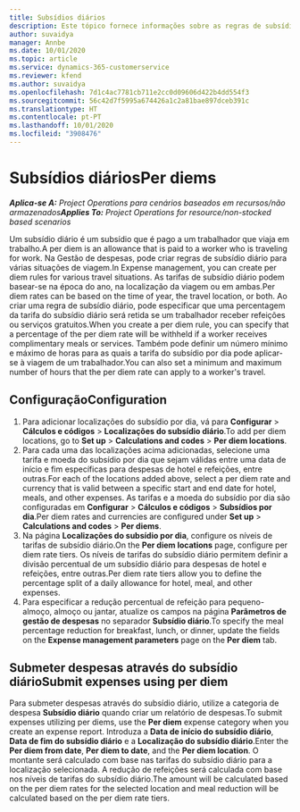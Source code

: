 ```yaml
---
title: Subsídios diários
description: Este tópico fornece informações sobre as regras de subsídio diário por dia que são utilizadas na gestão de Despesas.
author: suvaidya
manager: Annbe
ms.date: 10/01/2020
ms.topic: article
ms.service: dynamics-365-customerservice
ms.reviewer: kfend
ms.author: suvaidya
ms.openlocfilehash: 7d1c4ac7781cb711e2cc0d09606d422b4dd554f3
ms.sourcegitcommit: 56c42d7f5995a674426a1c2a81bae897dceb391c
ms.translationtype: HT
ms.contentlocale: pt-PT
ms.lasthandoff: 10/01/2020
ms.locfileid: "3908476"
---
```

# <a name="per-diems"></a><span data-ttu-id="8eac8-103">Subsídios diários</span><span class="sxs-lookup"><span data-stu-id="8eac8-103">Per diems</span></span>

<span data-ttu-id="8eac8-104">_**Aplica-se A:** Project Operations para cenários baseados em recursos/não armazenados_</span><span class="sxs-lookup"><span data-stu-id="8eac8-104">_**Applies To:** Project Operations for resource/non-stocked based scenarios_</span></span>


<span data-ttu-id="8eac8-105">Um subsídio diário é um subsídio que é pago a um trabalhador que viaja em trabalho.</span><span class="sxs-lookup"><span data-stu-id="8eac8-105">A per diem is an allowance that is paid to a worker who is traveling for work.</span></span> <span data-ttu-id="8eac8-106">Na Gestão de despesas, pode criar regras de subsídio diário para várias situações de viagem.</span><span class="sxs-lookup"><span data-stu-id="8eac8-106">In Expense management, you can create per diem rules for  various travel situations.</span></span> <span data-ttu-id="8eac8-107">As tarifas de subsídio diário podem basear-se na época do ano, na localização da viagem ou em ambas.</span><span class="sxs-lookup"><span data-stu-id="8eac8-107">Per diem rates can be based on the time of year, the travel location, or both.</span></span> <span data-ttu-id="8eac8-108">Ao criar uma regra de subsídio diário, pode especificar que uma percentagem da tarifa do subsídio diário será retida se um trabalhador receber refeições ou serviços gratuitos.</span><span class="sxs-lookup"><span data-stu-id="8eac8-108">When you create a per diem  rule, you can specify that a percentage of the per diem rate will be withheld if a worker receives complimentary meals or services.</span></span> <span data-ttu-id="8eac8-109">Também pode definir um número mínimo e máximo de horas para as quais a tarifa do subsídio por dia pode aplicar-se à viagem de um trabalhador.</span><span class="sxs-lookup"><span data-stu-id="8eac8-109">You can also set a minimum and maximum number of hours that the per diem rate can apply to a worker's travel.</span></span>

## <a name="configuration"></a><span data-ttu-id="8eac8-110">Configuração</span><span class="sxs-lookup"><span data-stu-id="8eac8-110">Configuration</span></span> 

1. <span data-ttu-id="8eac8-111">Para adicionar localizações do subsídio por dia, vá para **Configurar** > **Cálculos e códigos** > **Localizações do subsídio diário**.</span><span class="sxs-lookup"><span data-stu-id="8eac8-111">To add per diem locations, go to **Set up** > **Calculations and codes** > **Per diem locations**.</span></span>
2. <span data-ttu-id="8eac8-112">Para cada uma das localizações acima adicionadas, selecione uma tarifa e moeda do subsídio por dia que sejam válidas entre uma data de início e fim específicas para despesas de hotel e refeições, entre outras.</span><span class="sxs-lookup"><span data-stu-id="8eac8-112">For each of the locations added above, select a per diem rate and currency that is valid between a specific start and end date for hotel, meals, and other expenses.</span></span> <span data-ttu-id="8eac8-113">As tarifas e a moeda do subsídio por dia são configuradas em **Configurar** > **Cálculos e códigos** > **Subsídios por dia**.</span><span class="sxs-lookup"><span data-stu-id="8eac8-113">Per diem rates and currencies are configured under **Set up** > **Calculations and codes** > **Per diems**.</span></span>
3. <span data-ttu-id="8eac8-114">Na página **Localizações do subsídio por dia**, configure os níveis de tarifas de subsídio diário.</span><span class="sxs-lookup"><span data-stu-id="8eac8-114">On the **Per diem locations** page, configure per diem rate tiers.</span></span> <span data-ttu-id="8eac8-115">Os níveis de tarifas do subsídio diário permitem definir a divisão percentual de um subsídio diário para despesas de hotel e refeições, entre outras.</span><span class="sxs-lookup"><span data-stu-id="8eac8-115">Per diem rate tiers allow you to define the percentage split of a daily allowance for hotel, meal, and other expenses.</span></span> 
4. <span data-ttu-id="8eac8-116">Para especificar a redução percentual de refeição para pequeno-almoço, almoço ou jantar, atualize os campos na página **Parâmetros de gestão de despesas** no separador **Subsídio diário**.</span><span class="sxs-lookup"><span data-stu-id="8eac8-116">To specify the meal percentage reduction for breakfast, lunch, or dinner, update the fields on the **Expense management parameters** page on the **Per diem** tab.</span></span> 
    
## <a name="submit-expenses-using-per-diem"></a><span data-ttu-id="8eac8-117">Submeter despesas através do subsídio diário</span><span class="sxs-lookup"><span data-stu-id="8eac8-117">Submit expenses using per diem</span></span>
<span data-ttu-id="8eac8-118">Para submeter despesas através do subsídio diário, utilize a categoria de despesa **Subsídio diário** quando criar um relatório de despesas.</span><span class="sxs-lookup"><span data-stu-id="8eac8-118">To submit expenses utilizing per diems, use the **Per diem** expense category when you create an expense report.</span></span> <span data-ttu-id="8eac8-119">Introduza a **Data de início do subsídio diário**, **Data de fim do subsídio diário** e a **Localização do subsídio diário**.</span><span class="sxs-lookup"><span data-stu-id="8eac8-119">Enter the **Per diem from date**, **Per diem to date**,  and the **Per diem location**.</span></span> <span data-ttu-id="8eac8-120">O montante será calculado com base nas tarifas do subsídio diário para a localização selecionada. A redução de refeições será calculada com base nos níveis de tarifas do subsídio diário.</span><span class="sxs-lookup"><span data-stu-id="8eac8-120">The amount will be calculated based on the per diem rates for the selected location and meal reduction will be calculated based on the per diem rate tiers.</span></span>
